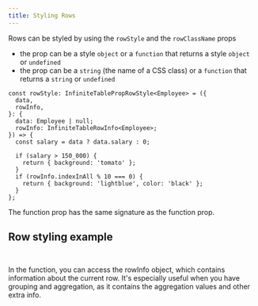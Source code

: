 ```yaml
---
title: Styling Rows
---
```


Rows can be styled by using the `rowStyle` and the `rowClassName` props

- the <PropLink name="rowStyle" /> prop can be a style `object` or a `function` that returns a style `object` or `undefined`
- the <PropLink name="rowClassName"/> prop can be a `string` (the name of a CSS class) or a `function` that returns a `string` or `undefined`

```tsx file="Defining-a-rowStyle-function"
const rowStyle: InfiniteTablePropRowStyle<Employee> = ({
  data,
  rowInfo,
}: {
  data: Employee | null;
  rowInfo: InfiniteTableRowInfo<Employee>;
}) => {
  const salary = data ? data.salary : 0;

  if (salary > 150_000) {
    return { background: 'tomato' };
  }
  if (rowInfo.indexInAll % 10 === 0) {
    return { background: 'lightblue', color: 'black' };
  }
};
```

<Note>

The <PropLink name="rowClassName" /> function prop has the same signature as the <PropLink name="rowStyle" /> function prop.

</Note>

## Row styling example

<Sandpack>

```ts file="$DOCS/reference/rowStyle-example.page.tsx"

```

```ts file="$DOCS/reference/rowStyle-example-columns.ts as=rowStyle-example-columns.ts"

```

</Sandpack>

<Note>

In the <PropLink name="rowStyle" /> function, you can access the rowInfo object, which contains information about the current row. It's especially useful when you have grouping and aggregation, as it contains the aggregation values and other extra info.

</Note>
